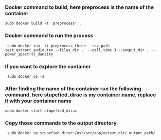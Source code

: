 ### Docker command to build, here preprocess is the name of the container

```
sudo docker build -t 'preprocess' .
```
### Docker command to run the process 

```
 sudo docker run -ti preprocess_three --tsv_path test_extract_audio.tsv --files_dir .  --call_time 3 --output_dir . --power_spectral_density 
```
### If you want to explore the container

```
 sudo docker ps -a
```

### After finding the name of the container run the following command, here stupefied_dirac is my container name, replace it with your container name

```
sudo docker start stupefied_dirac
```

### Copy those commands to the output directory

```
 sudo docker cp stupefied_dirac:/usr/src/app/output_dir/ output_path/
```
